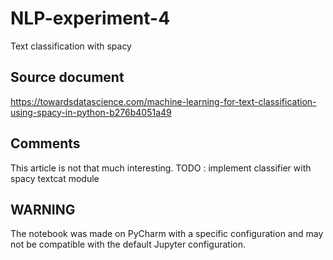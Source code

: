 # NLP-experiment-4
Text classification with spacy

## Source document 
https://towardsdatascience.com/machine-learning-for-text-classification-using-spacy-in-python-b276b4051a49

## Comments
This article is not that much interesting.
TODO : implement classifier with spacy textcat module

## WARNING
The notebook was made on PyCharm with a specific configuration and may not be compatible with the default Jupyter configuration.
